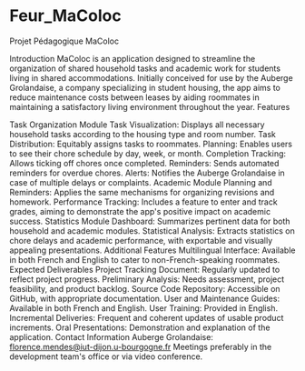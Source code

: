 # Feur_MaColoc
Projet Pédagogique MaColoc

Introduction
MaColoc is an application designed to streamline the organization of shared household tasks and academic work for students living in shared accommodations.
Initially conceived for use by the Auberge Grolandaise, a company specializing in student housing,
the app aims to reduce maintenance costs between leases by aiding roommates in maintaining a satisfactory living environment throughout the year.
Features

Task Organization Module
Task Visualization: Displays all necessary household tasks according to the housing type and room number.
Task Distribution: Equitably assigns tasks to roommates.
Planning: Enables users to see their chore schedule by day, week, or month.
Completion Tracking: Allows ticking off chores once completed.
Reminders: Sends automated reminders for overdue chores.
Alerts: Notifies the Auberge Grolandaise in case of multiple delays or complaints.
Academic Module
Planning and Reminders: Applies the same mechanisms for organizing revisions and homework.
Performance Tracking: Includes a feature to enter and track grades, aiming to demonstrate the app's positive impact on academic success.
Statistics Module
Dashboard: Summarizes pertinent data for both household and academic modules.
Statistical Analysis: Extracts statistics on chore delays and academic performance, with exportable and visually appealing presentations.
Additional Features
Multilingual Interface: Available in both French and English to cater to non-French-speaking roommates.
Expected Deliverables
Project Tracking Document: Regularly updated to reflect project progress.
Preliminary Analysis: Needs assessment, project feasibility, and product backlog.
Source Code Repository: Accessible on GitHub, with appropriate documentation.
User and Maintenance Guides: Available in both French and English.
User Training: Provided in English.
Incremental Deliveries: Frequent and coherent updates of usable product increments.
Oral Presentations: Demonstration and explanation of the application.
Contact Information
Auberge Grolandaise: florence.mendes@iut-dijon.u-bourgogne.fr
Meetings preferably in the development team's office or via video conference.